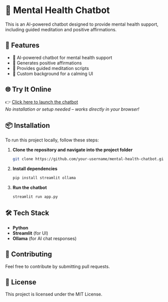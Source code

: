 ﻿# 🧠 Mental Health Chatbot  

This is an AI-powered chatbot designed to provide mental health support, including guided meditation and positive affirmations.

## 🚀 Features
- 💬 AI-powered chatbot for mental health support  
- 🌿 Generates positive affirmations  
- 🧘 Provides guided meditation scripts  
- 🎨 Custom background for a calming UI  

## 🌐 Try It Online
👉 [Click here to launch the chatbot](https://mental-health-chatbot-t5x2sbyecydp42qnwyspru.streamlit.app/)  
_No installation or setup needed – works directly in your browser!_

## 📦 Installation  
To run this project locally, follow these steps:  

1. **Clone the repository and navigate into the project folder**  
   ```bash
   git clone https://github.com/your-username/mental-health-chatbot.git && cd mental-health-chatbot
   ```
2. **Install dependencies**  
   ```bash
   pip install streamlit ollama
   ```
3. **Run the chatbot**  
   ```bash
   streamlit run app.py
   ```

## 🛠️ Tech Stack  
- **Python**  
- **Streamlit** (for UI)  
- **Ollama** (for AI chat responses)  

## 🤝 Contributing  
Feel free to contribute by submitting pull requests.  

## 📜 License  
This project is licensed under the MIT License.  
